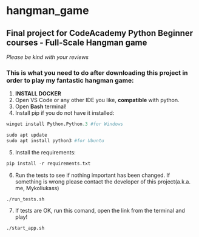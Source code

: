 # hangman_game

## Final project for CodeAcademy Python Beginner courses - Full-Scale Hangman game

_Please be kind with your reviews_

### This is what you need to do after downloading this project in order to play my fantastic hangman game:

1. **INSTALL DOCKER**
2. Open VS Code or any other IDE you like, **compatible** with python.
3. Open **Bash** terminal!
4. Install pip if you do not have it installed:

```python
winget install Python.Python.3 #for Windows
```

```python
sudo apt update
sudo apt install python3 #for Ubuntu
```

5. Install the requirements:

```python
pip install -r requirements.txt
```

6. Run the tests to see if nothing important has been changed. If something is wrong please contact the developer of this project(a.k.a. me, Mykoliukass)

```shell
./run_tests.sh
```

7. If tests are OK, run this comand, open the link from the terminal and play!

```shell
./start_app.sh
```
